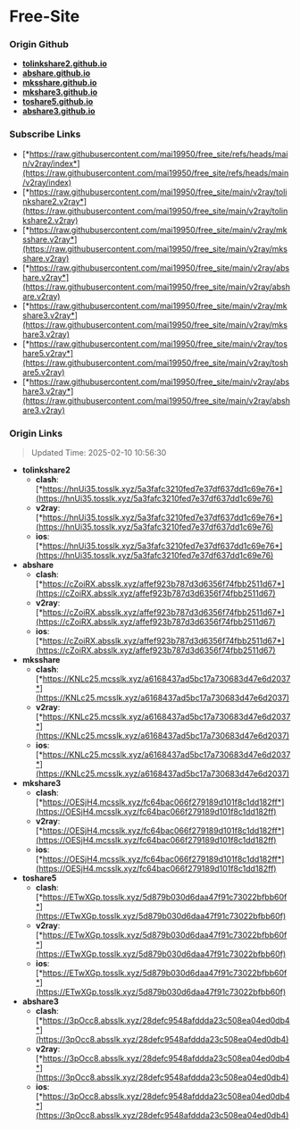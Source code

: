 # Free-Site

### Origin Github

- [**tolinkshare2.github.io**](https://github.com/tolinkshare2/tolinkshare2.github.io)
- [**abshare.github.io**](https://github.com/abshare/abshare.github.io)
- [**mksshare.github.io**](https://github.com/mksshare/mksshare.github.io)
- [**mkshare3.github.io**](https://github.com/mkshare3/mkshare3.github.io)
- [**toshare5.github.io**](https://github.com/toshare5/toshare5.github.io)
- [**abshare3.github.io**](https://github.com/abshare3/abshare3.github.io)

### Subscribe Links

- [*https://raw.githubusercontent.com/mai19950/free_site/refs/heads/main/v2ray/index*](https://raw.githubusercontent.com/mai19950/free_site/refs/heads/main/v2ray/index)
- [*https://raw.githubusercontent.com/mai19950/free_site/main/v2ray/tolinkshare2.v2ray*](https://raw.githubusercontent.com/mai19950/free_site/main/v2ray/tolinkshare2.v2ray)
- [*https://raw.githubusercontent.com/mai19950/free_site/main/v2ray/mksshare.v2ray*](https://raw.githubusercontent.com/mai19950/free_site/main/v2ray/mksshare.v2ray)
- [*https://raw.githubusercontent.com/mai19950/free_site/main/v2ray/abshare.v2ray*](https://raw.githubusercontent.com/mai19950/free_site/main/v2ray/abshare.v2ray)
- [*https://raw.githubusercontent.com/mai19950/free_site/main/v2ray/mkshare3.v2ray*](https://raw.githubusercontent.com/mai19950/free_site/main/v2ray/mkshare3.v2ray)
- [*https://raw.githubusercontent.com/mai19950/free_site/main/v2ray/toshare5.v2ray*](https://raw.githubusercontent.com/mai19950/free_site/main/v2ray/toshare5.v2ray)
- [*https://raw.githubusercontent.com/mai19950/free_site/main/v2ray/abshare3.v2ray*](https://raw.githubusercontent.com/mai19950/free_site/main/v2ray/abshare3.v2ray)

### Origin Links

> Updated Time: 2025-02-10 10:56:30

- **tolinkshare2**
  - **clash**: [*https://hnUi35.tosslk.xyz/5a3fafc3210fed7e37df637dd1c69e76*](https://hnUi35.tosslk.xyz/5a3fafc3210fed7e37df637dd1c69e76)
  - **v2ray**: [*https://hnUi35.tosslk.xyz/5a3fafc3210fed7e37df637dd1c69e76*](https://hnUi35.tosslk.xyz/5a3fafc3210fed7e37df637dd1c69e76)
  - **ios**: [*https://hnUi35.tosslk.xyz/5a3fafc3210fed7e37df637dd1c69e76*](https://hnUi35.tosslk.xyz/5a3fafc3210fed7e37df637dd1c69e76)
- **abshare**
  - **clash**: [*https://cZoiRX.absslk.xyz/affef923b787d3d6356f74fbb2511d67*](https://cZoiRX.absslk.xyz/affef923b787d3d6356f74fbb2511d67)
  - **v2ray**: [*https://cZoiRX.absslk.xyz/affef923b787d3d6356f74fbb2511d67*](https://cZoiRX.absslk.xyz/affef923b787d3d6356f74fbb2511d67)
  - **ios**: [*https://cZoiRX.absslk.xyz/affef923b787d3d6356f74fbb2511d67*](https://cZoiRX.absslk.xyz/affef923b787d3d6356f74fbb2511d67)
- **mksshare**
  - **clash**: [*https://KNLc25.mcsslk.xyz/a6168437ad5bc17a730683d47e6d2037*](https://KNLc25.mcsslk.xyz/a6168437ad5bc17a730683d47e6d2037)
  - **v2ray**: [*https://KNLc25.mcsslk.xyz/a6168437ad5bc17a730683d47e6d2037*](https://KNLc25.mcsslk.xyz/a6168437ad5bc17a730683d47e6d2037)
  - **ios**: [*https://KNLc25.mcsslk.xyz/a6168437ad5bc17a730683d47e6d2037*](https://KNLc25.mcsslk.xyz/a6168437ad5bc17a730683d47e6d2037)
- **mkshare3**
  - **clash**: [*https://OESjH4.mcsslk.xyz/fc64bac066f279189d101f8c1dd182ff*](https://OESjH4.mcsslk.xyz/fc64bac066f279189d101f8c1dd182ff)
  - **v2ray**: [*https://OESjH4.mcsslk.xyz/fc64bac066f279189d101f8c1dd182ff*](https://OESjH4.mcsslk.xyz/fc64bac066f279189d101f8c1dd182ff)
  - **ios**: [*https://OESjH4.mcsslk.xyz/fc64bac066f279189d101f8c1dd182ff*](https://OESjH4.mcsslk.xyz/fc64bac066f279189d101f8c1dd182ff)
- **toshare5**
  - **clash**: [*https://ETwXGp.tosslk.xyz/5d879b030d6daa47f91c73022bfbb60f*](https://ETwXGp.tosslk.xyz/5d879b030d6daa47f91c73022bfbb60f)
  - **v2ray**: [*https://ETwXGp.tosslk.xyz/5d879b030d6daa47f91c73022bfbb60f*](https://ETwXGp.tosslk.xyz/5d879b030d6daa47f91c73022bfbb60f)
  - **ios**: [*https://ETwXGp.tosslk.xyz/5d879b030d6daa47f91c73022bfbb60f*](https://ETwXGp.tosslk.xyz/5d879b030d6daa47f91c73022bfbb60f)
- **abshare3**
  - **clash**: [*https://3pOcc8.absslk.xyz/28defc9548afddda23c508ea04ed0db4*](https://3pOcc8.absslk.xyz/28defc9548afddda23c508ea04ed0db4)
  - **v2ray**: [*https://3pOcc8.absslk.xyz/28defc9548afddda23c508ea04ed0db4*](https://3pOcc8.absslk.xyz/28defc9548afddda23c508ea04ed0db4)
  - **ios**: [*https://3pOcc8.absslk.xyz/28defc9548afddda23c508ea04ed0db4*](https://3pOcc8.absslk.xyz/28defc9548afddda23c508ea04ed0db4)
